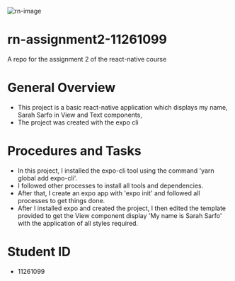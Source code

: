 ![rn-image](https://github.com/Sarfo-Sarah/rn-assignment2-11261099/assets/151846528/a67aa08d-fd8d-4aa7-9482-a322152bebb7)
# rn-assignment2-11261099
A repo for the assignment 2 of the react-native course
# General Overview
- This project is a basic react-native application which displays my name, Sarah Sarfo in View and Text components,
- The project was created with the expo cli
# Procedures and Tasks
- In this project, I installed the expo-cli tool using the command 'yarn global add expo-cli'.
- I followed other processes to install all tools and dependencies.
- After that, I create an expo app with 'expo init' and followed all processes to get things done.
- After I installed expo and created the project, I then edited the template provided to get the View component display 'My name is Sarah Sarfo' with the application of all styles required.
# Student ID
- 11261099

